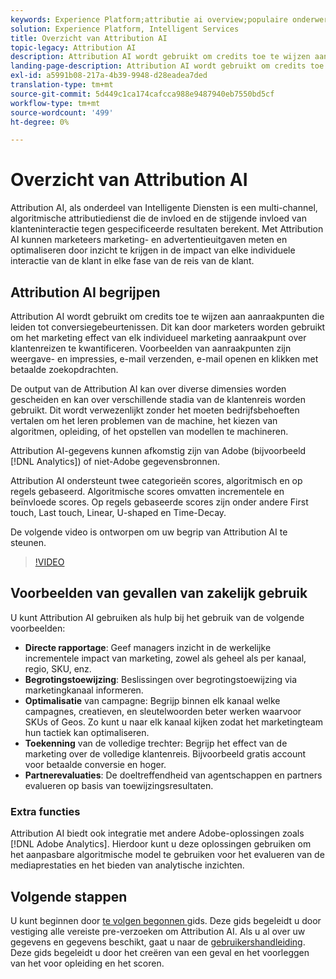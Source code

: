 ```yaml
---
keywords: Experience Platform;attributie ai overview;populaire onderwerpen;attributie ai;Attribution ai
solution: Experience Platform, Intelligent Services
title: Overzicht van Attribution AI
topic-legacy: Attribution AI
description: Attribution AI wordt gebruikt om credits toe te wijzen aan aanraakpunten die leiden tot conversiegebeurtenissen. Dit kan door marketers worden gebruikt om het marketing effect van elk individueel marketing aanraakpunt over klantenreizen te kwantificeren. Voorbeelden van aanraakpunten zijn weergave- en impressies, e-mail verzenden, e-mail openen en klikken met betaalde zoekopdrachten.
landing-page-description: Attribution AI wordt gebruikt om credits toe te wijzen aan aanraakpunten die leiden tot conversiegebeurtenissen. Dit kan door marketers worden gebruikt om het marketing effect van elk individueel marketing aanraakpunt over klantenreizen te kwantificeren.
exl-id: a5991b08-217a-4b39-9948-d28eadea7ded
translation-type: tm+mt
source-git-commit: 5d449c1ca174cafcca988e9487940eb7550bd5cf
workflow-type: tm+mt
source-wordcount: '499'
ht-degree: 0%

---
```


# Overzicht van Attribution AI

Attribution AI, als onderdeel van Intelligente Diensten is een multi-channel, algoritmische attributiedienst die de invloed en de stijgende invloed van klanteninteractie tegen gespecificeerde resultaten berekent. Met Attribution AI kunnen marketeers marketing- en advertentieuitgaven meten en optimaliseren door inzicht te krijgen in de impact van elke individuele interactie van de klant in elke fase van de reis van de klant.

## Attribution AI begrijpen

Attribution AI wordt gebruikt om credits toe te wijzen aan aanraakpunten die leiden tot conversiegebeurtenissen. Dit kan door marketers worden gebruikt om het marketing effect van elk individueel marketing aanraakpunt over klantenreizen te kwantificeren. Voorbeelden van aanraakpunten zijn weergave- en impressies, e-mail verzenden, e-mail openen en klikken met betaalde zoekopdrachten.

De output van de Attribution AI kan over diverse dimensies worden gescheiden en kan over verschillende stadia van de klantenreis worden gebruikt. Dit wordt verwezenlijkt zonder het moeten bedrijfsbehoeften vertalen om het leren problemen van de machine, het kiezen van algoritmen, opleiding, of het opstellen van modellen te machineren.

Attribution AI-gegevens kunnen afkomstig zijn van Adobe (bijvoorbeeld [!DNL Analytics]) of niet-Adobe gegevensbronnen.

Attribution AI ondersteunt twee categorieën scores, algoritmisch en op regels gebaseerd. Algoritmische scores omvatten incrementele en beïnvloede scores. Op regels gebaseerde scores zijn onder andere First touch, Last touch, Linear, U-shaped en Time-Decay.

De volgende video is ontworpen om uw begrip van Attribution AI te steunen.

>[!VIDEO](https://video.tv.adobe.com/v/32667?learn=on&quality=12)

## Voorbeelden van gevallen van zakelijk gebruik

U kunt Attribution AI gebruiken als hulp bij het gebruik van de volgende voorbeelden:

- **Directe rapportage**: Geef managers inzicht in de werkelijke incrementele impact van marketing, zowel als geheel als per kanaal, regio, SKU, enz.
- **Begrotingstoewijzing**: Beslissingen over begrotingstoewijzing via marketingkanaal informeren.
- **Optimalisatie** van campagne: Begrijp binnen elk kanaal welke campagnes, creatieven, en sleutelwoorden beter werken waarvoor SKUs of Geos. Zo kunt u naar elk kanaal kijken zodat het marketingteam hun tactiek kan optimaliseren.
- **Toekenning** van de volledige trechter: Begrijp het effect van de marketing over de volledige klantenreis. Bijvoorbeeld gratis account voor betaalde conversie en hoger.
- **Partnerevaluaties**: De doeltreffendheid van agentschappen en partners evalueren op basis van toewijzingsresultaten.

### Extra functies

Attribution AI biedt ook integratie met andere Adobe-oplossingen zoals [!DNL Adobe Analytics]. Hierdoor kunt u deze oplossingen gebruiken om het aanpasbare algoritmische model te gebruiken voor het evalueren van de mediaprestaties en het bieden van analytische inzichten.

## Volgende stappen

U kunt beginnen door [te volgen begonnen ](./getting-started.md) gids. Deze gids begeleidt u door vestiging alle vereiste pre-verzoeken om Attribution AI. Als u al over uw gegevens en gegevens beschikt, gaat u naar de [gebruikershandleiding](./user-guide.md). Deze gids begeleidt u door het creëren van een geval en het voorleggen van het voor opleiding en het scoren.
